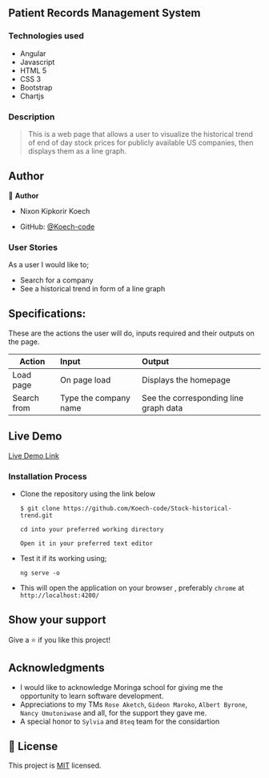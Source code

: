 
## Patient Records Management System
 
### Technologies used
  - Angular
  - Javascript
  - HTML 5
  - CSS 3
  - Bootstrap
  - Chartjs

### Description
> This is a web page that allows a user to visualize the historical trend of end of day stock prices for publicly available US companies, then displays them as a line graph.

## Author

👤 **Author**
- Nixon Kipkorir Koech

- GitHub: [@Koech-code](https://github.com/Koech-code)

### User Stories
As a user I would like to;
- Search for a company
- See a historical trend in form of a line graph

## Specifications:
These are the actions the user will do, inputs required and their outputs on the page. 

  | Action    | Input                                      | Output                        |
  | ----------|:-------------                              | :------                       |
  | Load page | On page load                               | Displays the homepage         |
  | Search from | Type the company name | See the corresponding line graph data        |

## Live Demo

[Live Demo Link]( https://nasdaq-api.netlify.app/)


### Installation Process

- Clone the repository using the link below

   ```
   $ git clone https://github.com/Koech-code/Stock-historical-trend.git
   ```
   ```
   cd into your preferred working directory
   ```
   ```
   Open it in your preferred text editor
   ```
- Test it if its working using;
  ```
  ng serve -o
  ```
- This will open the application on your browser , preferably `chrome` at `http://localhost:4200/`


## Show your support

Give a ⭐️ if you like this project!

## Acknowledgments

- I would like to acknowledge Moringa school for giving me the opportunity to learn software development.
- Appreciations to  my TMs `Rose Aketch`, `Gideon Maroko`, `Albert Byrone`, `Nancy Umutoniwase` and all, for the support they gave me.
- A special honor to `Sylvia` and `8teq` team for the considartion

## 📝 License

This project is [MIT](LICENSE.md) licensed.
